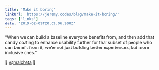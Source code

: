 ```yaml
---
title: 'Make it boring'
linkUrl: 'https://jeremy.codes/blog/make-it-boring/'
tags: ['links'] 
date: '2019-02-09T20:09:06.980Z'
---
```

“When we can build a baseline everyone benefits from, and then add that candy coating to enhance usability further for that subset of people who can benefit from it, we’re not just building better experiences, but more inclusive ones.”   

🙌 [@malchata](//twitter.com/malchata) 🙌
